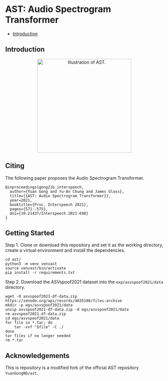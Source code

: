 
# AST: Audio Spectrogram Transformer  
 - [Introduction](#Introduction)

## Introduction  

<p align="center"><img src="https://github.com/YuanGongND/ast/blob/master/ast.png?raw=true" alt="Illustration of AST." width="300"/></p>

## Citing  
The following paper proposes the Audio Spectrogram Transformer.
```  
@inproceedings{gong21b_interspeech,
  author={Yuan Gong and Yu-An Chung and James Glass},
  title={{AST: Audio Spectrogram Transformer}},
  year=2021,
  booktitle={Proc. Interspeech 2021},
  pages={571--575},
  doi={10.21437/Interspeech.2021-698}
}
```  
  
## Getting Started  

Step 1. Clone or download this repository and set it as the working directory, create a virtual environment and install the dependencies.

```
cd ast/ 
python3 -m venv venvast
source venvast/bin/activate
pip install -r requirements.txt 
```

Step 2. Download the ASVspoof2021 dataset into the `exp/asvspoof2021/data` directory.

```
wget -O asvspoof2021-df-data.zip https://zenodo.org/api/records/4835108/files-archive
mkdir -p egs/asvspoof2021/data
unzip asvspoof2021-df-data.zip -d egs/asvspoof2021/data
rm asvspoof2021-df-data.zip
cd egs/asvspoof2021/data
for file in *.tar; do
    tar -xvf "$file" -C ./
done
tar files if no longer needed
rm *.tar
```

 ## Acknowledgements
This is repository is a modified fork of the official AST repository `YuanGongND/ast`.

